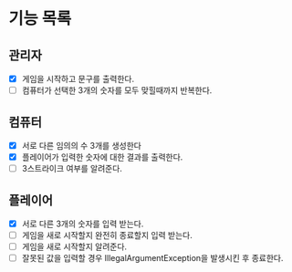 기능 목록
===============

## 관리자

- [x] 게임을 시작하고 문구를 출력한다.
- [ ] 컴퓨터가 선택한 3개의 숫자를 모두 맞힐때까지 반복한다.

## 컴퓨터

- [x] 서로 다른 임의의 수 3개를 생성한다
- [x] 플레이어가 입력한 숫자에 대한 결과를 출력한다.
- [ ] 3스트라이크 여부를 알려준다.

## 플레이어

- [x] 서로 다른 3개의 숫자를 입력 받는다.
- [ ] 게임을 새로 시작할지 완전히 종료할지 입력 받는다.
- [ ] 게임을 새로 시작할지 알려준다.
- [ ] 잘못된 값을 입력할 경우 IllegalArgumentException을 발생시킨 후 종료한다.
